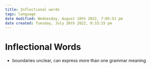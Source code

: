 ```yaml
---
title: Inflectional words
tags: language
date modified: Wednesday, August 10th 2022, 7:05:51 pm
date created: Tuesday, July 26th 2022, 8:33:15 pm
---
```


# Inflectional Words
- boundaries unclear, can express more than one grammar meaning

